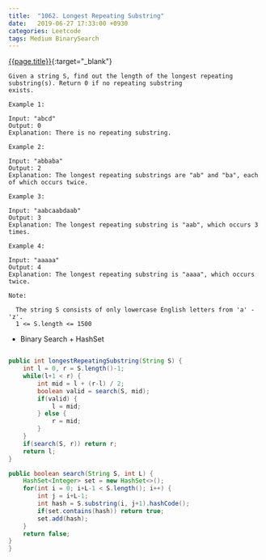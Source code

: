 ```yaml
---
title:  "1062. Longest Repeating Substring"
date:   2019-06-27 17:33:00 +0930
categories: Leetcode
tags: Medium BinarySearch
---
```


[{{page.title}}](https://leetcode.com/problems/longest-repeating-substring/){:target="_blank"}

    Given a string S, find out the length of the longest repeating substring(s). Return 0 if no repeating substring
    exists.

    Example 1:

    Input: "abcd"
    Output: 0
    Explanation: There is no repeating substring.

    Example 2:

    Input: "abbaba"
    Output: 2
    Explanation: The longest repeating substrings are "ab" and "ba", each of which occurs twice.

    Example 3:

    Input: "aabcaabdaab"
    Output: 3
    Explanation: The longest repeating substring is "aab", which occurs 3 times.

    Example 4:

    Input: "aaaaa"
    Output: 4
    Explanation: The longest repeating substring is "aaaa", which occurs twice.

    Note:

      The string S consists of only lowercase English letters from 'a' - 'z'.
      1 <= S.length <= 1500


* Binary Search + HashSet

```java

public int longestRepeatingSubstring(String S) {
    int l = 0, r = S.length()-1;
    while(l+1 < r) {
        int mid = l + (r-l) / 2;
        boolean valid = search(S, mid);
        if(valid) {
            l = mid;
        } else {
            r = mid;
        }
    }
    if(search(S, r)) return r;
    return l;
}

public boolean search(String S, int L) {
    HashSet<Integer> set = new HashSet<>();
    for(int i = 0; i+L-1 < S.length(); i++) {
        int j = i+L-1;
        int hash = S.substring(i, j+1).hashCode();
        if(set.contains(hash)) return true;
        set.add(hash);
    }
    return false;
}
}
```
